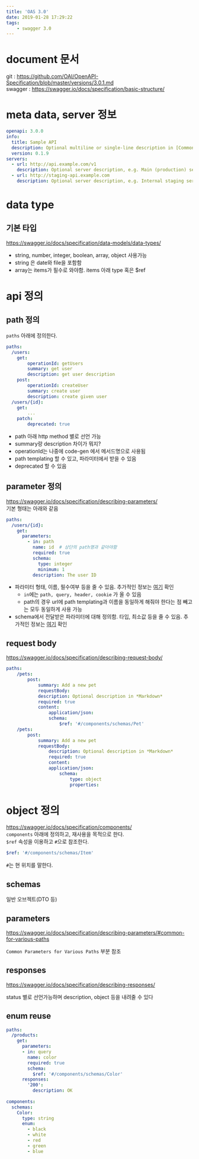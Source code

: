 ```yaml
---
title: 'OAS 3.0'
date: 2019-01-28 17:29:22
tags:
    - swagger 3.0
---
```


# document 문서  
git : <https://github.com/OAI/OpenAPI-Specification/blob/master/versions/3.0.1.md>  
swagger : <https://swagger.io/docs/specification/basic-structure/>  

# meta data, server 정보  
```yml
openapi: 3.0.0
info:
  title: Sample API
  description: Optional multiline or single-line description in [CommonMark](http://commonmark.org/help/) or HTML.
  version: 0.1.9
servers:
  - url: http://api.example.com/v1
    description: Optional server description, e.g. Main (production) server
  - url: http://staging-api.example.com
    description: Optional server description, e.g. Internal staging server for testing
```

# data type  
## 기본 타입  
<https://swagger.io/docs/specification/data-models/data-types/>  
- string, number, integer, boolean, array, object 사용가능  
- string 은 date와 file을 포함함
- array는 items가 필수로 와야함. items 아래 type 혹은 $ref

# api 정의  
## path 정의  
`paths` 아래에 정의한다.  

```yml
paths:
  /users:
    get:
        operationId: getUsers
        summary: get user
        description: get user description
    post:
        operationId: createUser
        summary: create user
        description: create given user
  /users/{id}:
    get:
        ...
    patch:
        deprecated: true
```

- path 아래 http method 별로 선언 가능
- summary랑 description 차이가 뭐지?  
- operationId는 나중에 code-gen 에서 메서드명으로 사용됨  
- path templating 할 수 있고, 파라미터에서 받을 수 있음  
- deprecated 할 수 있음  

## parameter 정의  
<https://swagger.io/docs/specification/describing-parameters/>  
기본 형태는 아래와 같음  

```yml
paths:
  /users/{id}:
    get:
      parameters:
        - in: path
          name: id  # 상단의 path명과 같아야함
          required: true
          schema:
            type: integer
            minimum: 1
          description: The user ID
```

- 파라미터 형태, 이름, 필수여부 등을 줄 수 있음. 추가적인 정보는 [여기](https://github.com/OAI/OpenAPI-Specification/blob/master/versions/3.0.1.md#parameterObject) 확인  
    - `in`에는 `path, query, header, cookie` 가 올 수 있음  
    - path의 경우 url에 path templating과 이름을 동일하게 해줘야 한다는 점 빼고는 모두 동일하게 사용 가능  
- schema에서 전달받은 파라미터에 대해 정의함. 타입, 최소값 등을 줄 수 있음. 추가적인 정보는 [여기](https://github.com/OAI/OpenAPI-Specification/blob/master/versions/3.0.1.md#schemaObject) 확인  

## request body
<https://swagger.io/docs/specification/describing-request-body/>  
```yml
paths:
    /pets:
        post:
            summary: Add a new pet
            requestBody:
            description: Optional description in *Markdown*
            required: true
            content:
                application/json:
                schema:
                    $ref: '#/components/schemas/Pet'
    /pets:
        post:
            summary: Add a new pet
            requestBody:
                description: Optional description in *Markdown*
                required: true
                content:
                application/json:
                    schema:
                        type: object
                        properties:

```


# object 정의  
<https://swagger.io/docs/specification/components/>  
`components` 아래에 정의하고, 재사용을 목적으로 한다.  
`$ref` 속성을 이용하고 `#`으로 참조한다.  

```yml
$ref: '#/components/schemas/Item'
```

`#`는 현 위치를 말한다.  

## schemas
일반 오브젝트(DTO 등)  

## parameters
<https://swagger.io/docs/specification/describing-parameters/#common-for-various-paths>  

`Common Parameters for Various Paths` 부분 참조  

## responses
<https://swagger.io/docs/specification/describing-responses/>  

status 별로 선언가능하며 description, object 등을 내려줄 수 있다  

## enum reuse
```yml
paths:
  /products:
    get:
      parameters:
      - in: query
        name: color
        required: true
        schema:
          $ref: '#/components/schemas/Color'
      responses:
        '200':
          description: OK
          
components:
  schemas:
    Color:
      type: string
      enum:
        - black
        - white
        - red
        - green
        - blue
```

<!-- more -->